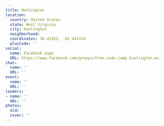 ```yaml
---
title: Huntington
location:
  country: United States
  state: West Virginia
  city: Huntington
  neighborhood: 
  coordinates: 38.41925, -82.445154
  plusCode: ''
social:
  name: Facebook page
  URL: https://www.facebook.com/groups/free.code.camp.huntington.wv
chat:
  name: ''
  URL: ''
event:
  name: ''
  URL: ''
leaders:
- name: ''
  URL: ''
photos:
  old: 
  cover: ''
---
```

